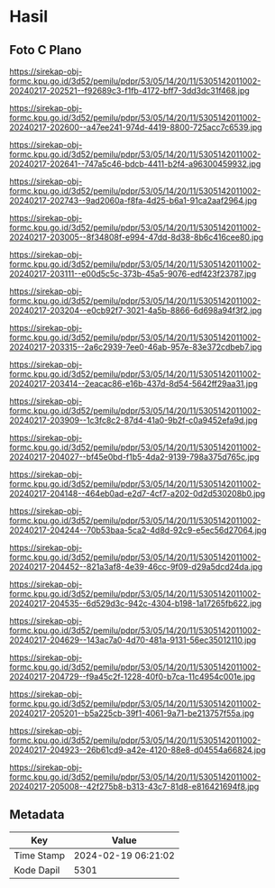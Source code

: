 # Hasil

## Foto C Plano

https://sirekap-obj-formc.kpu.go.id/3d52/pemilu/pdpr/53/05/14/20/11/5305142011002-20240217-202521--f92689c3-f1fb-4172-bff7-3dd3dc31f468.jpg

https://sirekap-obj-formc.kpu.go.id/3d52/pemilu/pdpr/53/05/14/20/11/5305142011002-20240217-202600--a47ee241-974d-4419-8800-725acc7c6539.jpg

https://sirekap-obj-formc.kpu.go.id/3d52/pemilu/pdpr/53/05/14/20/11/5305142011002-20240217-202641--747a5c46-bdcb-4411-b2f4-a96300459932.jpg

https://sirekap-obj-formc.kpu.go.id/3d52/pemilu/pdpr/53/05/14/20/11/5305142011002-20240217-202743--9ad2060a-f8fa-4d25-b6a1-91ca2aaf2964.jpg

https://sirekap-obj-formc.kpu.go.id/3d52/pemilu/pdpr/53/05/14/20/11/5305142011002-20240217-203005--8f34808f-e994-47dd-8d38-8b6c416cee80.jpg

https://sirekap-obj-formc.kpu.go.id/3d52/pemilu/pdpr/53/05/14/20/11/5305142011002-20240217-203111--e00d5c5c-373b-45a5-9076-edf423f23787.jpg

https://sirekap-obj-formc.kpu.go.id/3d52/pemilu/pdpr/53/05/14/20/11/5305142011002-20240217-203204--e0cb92f7-3021-4a5b-8866-6d698a94f3f2.jpg

https://sirekap-obj-formc.kpu.go.id/3d52/pemilu/pdpr/53/05/14/20/11/5305142011002-20240217-203315--2a6c2939-7ee0-46ab-957e-83e372cdbeb7.jpg

https://sirekap-obj-formc.kpu.go.id/3d52/pemilu/pdpr/53/05/14/20/11/5305142011002-20240217-203414--2eacac86-e16b-437d-8d54-5642ff29aa31.jpg

https://sirekap-obj-formc.kpu.go.id/3d52/pemilu/pdpr/53/05/14/20/11/5305142011002-20240217-203909--1c3fc8c2-87d4-41a0-9b2f-c0a9452efa9d.jpg

https://sirekap-obj-formc.kpu.go.id/3d52/pemilu/pdpr/53/05/14/20/11/5305142011002-20240217-204027--bf45e0bd-f1b5-4da2-9139-798a375d765c.jpg

https://sirekap-obj-formc.kpu.go.id/3d52/pemilu/pdpr/53/05/14/20/11/5305142011002-20240217-204148--464eb0ad-e2d7-4cf7-a202-0d2d530208b0.jpg

https://sirekap-obj-formc.kpu.go.id/3d52/pemilu/pdpr/53/05/14/20/11/5305142011002-20240217-204244--70b53baa-5ca2-4d8d-92c9-e5ec56d27064.jpg

https://sirekap-obj-formc.kpu.go.id/3d52/pemilu/pdpr/53/05/14/20/11/5305142011002-20240217-204452--821a3af8-4e39-46cc-9f09-d29a5dcd24da.jpg

https://sirekap-obj-formc.kpu.go.id/3d52/pemilu/pdpr/53/05/14/20/11/5305142011002-20240217-204535--6d529d3c-942c-4304-b198-1a17265fb622.jpg

https://sirekap-obj-formc.kpu.go.id/3d52/pemilu/pdpr/53/05/14/20/11/5305142011002-20240217-204629--143ac7a0-4d70-481a-9131-56ec35012110.jpg

https://sirekap-obj-formc.kpu.go.id/3d52/pemilu/pdpr/53/05/14/20/11/5305142011002-20240217-204729--f9a45c2f-1228-40f0-b7ca-11c4954c001e.jpg

https://sirekap-obj-formc.kpu.go.id/3d52/pemilu/pdpr/53/05/14/20/11/5305142011002-20240217-205201--b5a225cb-39f1-4061-9a71-be213757f55a.jpg

https://sirekap-obj-formc.kpu.go.id/3d52/pemilu/pdpr/53/05/14/20/11/5305142011002-20240217-204923--26b61cd9-a42e-4120-88e8-d04554a66824.jpg

https://sirekap-obj-formc.kpu.go.id/3d52/pemilu/pdpr/53/05/14/20/11/5305142011002-20240217-205008--42f275b8-b313-43c7-81d8-e816421694f8.jpg


## Metadata

| Key        | Value               |
| ---------- | ------------------- |
| Time Stamp | 2024-02-19 06:21:02 |
| Kode Dapil | 5301                |



